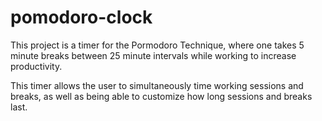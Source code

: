 # pomodoro-clock
This project is a timer for the Pormodoro Technique, where one takes 5 minute breaks between 25 minute intervals while working to increase productivity.

This timer allows the user to simultaneously time working sessions and breaks, as well as being able to customize how long sessions and breaks last. 